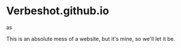 # Verbeshot.github.io
as

This is an absolute mess of a website, but it's mine, so we'll let it be.
